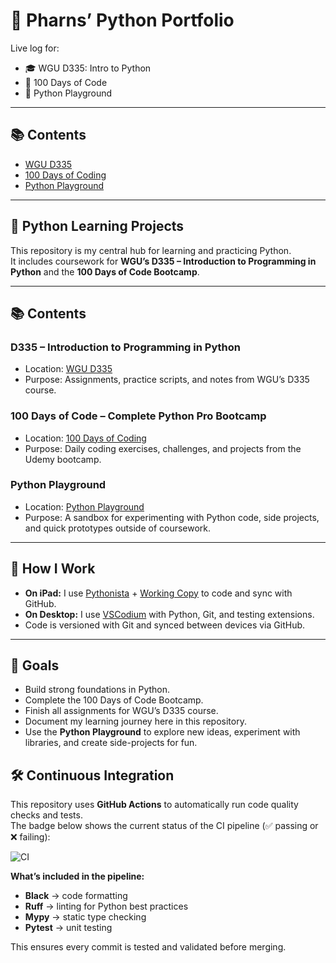 # 🐍 Pharns’ Python Portfolio

Live log for:
- 🎓 WGU D335: Intro to Python
- 💯 100 Days of Code
- 🚀 Python Playground

---

## 📚 Contents
- [WGU D335](./docs/python/wgu-d335/README.md)
- [100 Days of Coding](./docs/python/100-days/day01/README.md)
- [Python Playground](./docs/python/playground/README.md)

---

## 🐍 Python Learning Projects

This repository is my central hub for learning and practicing Python.  
It includes coursework for **WGU’s D335 – Introduction to Programming in Python** and the **100 Days of Code Bootcamp**.

---

## 📚 Contents

### D335 – Introduction to Programming in Python
- Location: [WGU D335](./docs/python/wgu-d335/README.md)
- Purpose: Assignments, practice scripts, and notes from WGU’s D335 course.

### 100 Days of Code – Complete Python Pro Bootcamp
- Location: [100 Days of Coding](./docs/python/100-days/day01/README.md)
- Purpose: Daily coding exercises, challenges, and projects from the Udemy bootcamp.

### Python Playground
- Location: [Python Playground](./docs/python/playground/README.md)
- Purpose: A sandbox for experimenting with Python code, side projects, and quick prototypes outside of coursework.

---

## 🔧 How I Work
- **On iPad:** I use [Pythonista](https://apps.apple.com/app/pythonista-3/id1085978097) + [Working Copy](https://workingcopyapp.com/) to code and sync with GitHub.
- **On Desktop:** I use [VSCodium](https://vscodium.com/) with Python, Git, and testing extensions.
- Code is versioned with Git and synced between devices via GitHub.

---

## 🚀 Goals
- Build strong foundations in Python.
- Complete the 100 Days of Code Bootcamp.
- Finish all assignments for WGU’s D335 course.
- Document my learning journey here in this repository.
- Use the **Python Playground** to explore new ideas, experiment with libraries, and create side-projects for fun.

## 🛠 Continuous Integration

This repository uses **GitHub Actions** to automatically run code quality checks and tests.  
The badge below shows the current status of the CI pipeline (✅ passing or ❌ failing):

![CI](https://github.com/Pharns/python-learning/actions/workflows/ci.yml/badge.svg)

**What’s included in the pipeline:**
- **Black** → code formatting
- **Ruff** → linting for Python best practices
- **Mypy** → static type checking
- **Pytest** → unit testing

This ensures every commit is tested and validated before merging.
